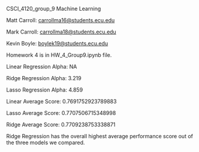 CSCI_4120_group_9 Machine Learning

Matt Carroll: carrollma16@students.ecu.edu

Mark Carroll: carrollma18@students.ecu.edu

Kevin Boyle: boylek19@students.ecu.edu

Homework 4 is in HW_4_Group9.ipynb file.

Linear Regression Alpha: NA

Ridge Regression Alpha: 3.219

Lasso Regression Alpha: 4.859

Linear Average Score:  0.7691752923789883

Lasso Average Score:  0.7707506715348998

Ridge Average Score:  0.7709238753338871


Ridge Regression has the overall highest average performance score out of the three models we compared.
